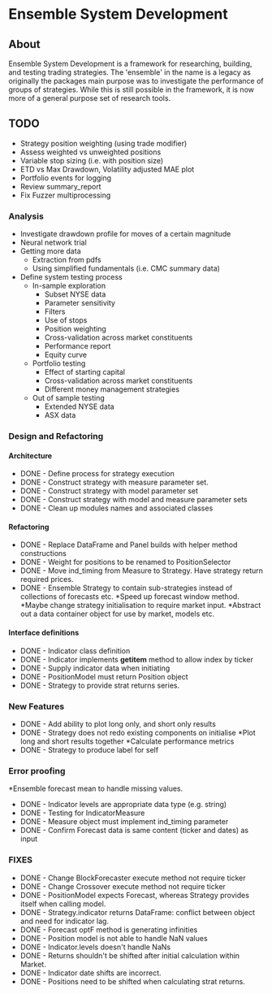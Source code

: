 # Ensemble System Development

## About
Ensemble System Development is a framework for researching, building, and testing trading
strategies. The 'ensemble' in the name is a legacy as originally the packages main purpose
was to investigate the performance of groups of strategies. While this is still possible in
the framework, it is now more of a general purpose set of research tools.

## TODO
* Strategy position weighting (using trade modifier)
* Assess weighted vs unweighted positions
* Variable stop sizing (i.e. with position size) 
* ETD vs Max Drawdown, Volatility adjusted MAE plot
* Portfolio events for logging
* Review summary_report
* Fix Fuzzer multiprocessing

### Analysis
* Investigate drawdown profile for moves of a certain magnitude
* Neural network trial
* Getting more data
    + Extraction from pdfs
    + Using simplified fundamentals (i.e. CMC summary data)
* Define system testing process
    + In-sample exploration
        - Subset NYSE data
        - Parameter sensitivity
        - Filters
        - Use of stops
        - Position weighting
        - Cross-validation across market constituents
        - Performance report
        - Equity curve
    + Portfolio testing
        - Effect of starting capital
        - Cross-validation across market constituents
        - Different money management strategies
    + Out of sample testing
        - Extended NYSE data
        - ASX data
 
### Design and Refactoring
#### Architecture
- DONE - Define process for strategy execution
- DONE - Construct strategy with measure parameter set.
- DONE - Construct strategy with model parameter set
- DONE - Construct strategy with model and measure parameter sets
- DONE - Clean up modules names and associated classes
#### Refactoring
- DONE - Replace DataFrame and Panel builds with helper method constructions
- DONE - Weight for positions to be renamed to PositionSelector
- DONE - Move ind_timing from Measure to Strategy. Have strategy return required prices.
- DONE - Ensemble Strategy to contain sub-strategies instead of collections of forecasts etc.
*Speed up forecast window method.
*Maybe change strategy initialisation to require market input.
*Abstract out a data container object for use by market, models etc.

#### Interface definitions
- DONE - Indicator class definition
- DONE - Indicator implements __getitem__ method to allow index by ticker
- DONE - Supply indicator data when initiating
- DONE - PositionModel must return Position object
- DONE - Strategy to provide strat returns series.

### New Features
- DONE - Add ability to plot long only, and short only results
- DONE - Strategy does not redo existing components on initialise
*Plot long and short results together
*Calculate performance metrics
- DONE - Strategy to produce label for self

### Error proofing
*Ensemble forecast mean to handle missing values.
- DONE - Indicator levels are appropriate data type (e.g. string)
- DONE - Testing for IndicatorMeasure
- DONE - Measure object must implement ind_timing parameter
- DONE - Confirm Forecast data is same content (ticker and dates) as input

### FIXES
- DONE - Change BlockForecaster execute method not require ticker
- DONE - Change Crossover execute method not require ticker
- DONE - PositionModel expects Forecast, whereas Strategy provides itself when calling model.
- DONE - Strategy.indicator returns DataFrame: conflict between object and need for indicator lag.
- DONE - Forecast optF method is generating infinities
- DONE - Position model is not able to handle NaN values
- DONE - Indicator.levels doesn't handle NaNs
- DONE - Returns shouldn't be shifted after initial calculation within Market.
- DONE - Indicator date shifts are incorrect.
- DONE - Positions need to be shifted when calculating strat returns.

